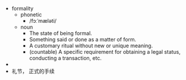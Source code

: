 - formality
	- phonetic
		- /fɔːˈmæləti/
	- noun
		- The state of being formal.
		- Something said or done as a matter of form.
		- A customary ritual without new or unique meaning.
		- (countable) A specific requirement for obtaining a legal status, conducting a transaction, etc.
-
- 礼节， 正式的手续